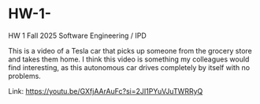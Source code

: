 # HW-1-

HW 1 Fall 2025 Software Engineering / IPD 


This is a video of a Tesla car that picks up someone from the grocery store and takes them home. 
I think this video is something my colleagues would find interesting, as this autonomous car drives completely by itself with no problems.

Link: https://youtu.be/GXfjAArAuFc?si=2JI1PYuVJuTWRRyQ


